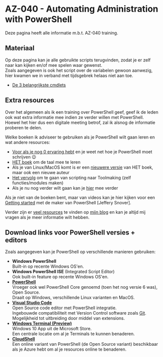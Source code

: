 # AZ-040 - Automating Administration with PowerShell

Deze pagina heeft alle informatie m.b.t. AZ-040 training.  

## Materiaal

Op deze pagina kan je alle gebruikte scripts terugvinden, zodat je er zelf naar kan kijken en/of mee spelen waar gewenst.  
Zoals aangegeven is ook het script over de variabelen gewoon aanwezig, hier kwamen we in verband met tijdsgebrek helaas niet aan toe.

* [De 3 belangrijkste cmdlets][3cmdlets]


## Extra resources

Over het algemeen als ik een training over PowerShell geef, geef ik de leden ook wat extra informatie mee indien ze verder willen met PowerShell.  
Hoewel het hier dus een digitale meeting betrof, zal ik alsnog de informatie proberen te delen.

Welke boeken ik adviseer te gebruiken als je PowerShell wilt gaan leren en wat andere resources:

* [Voor als je nog 0 ervaring hebt][PS4n00bs] en je weet net hoe je PowerShell moet schrijven 😉
* [HET boek][PSMoL] om de taal mee te leren
* Als je van Linux/MacOS komt is er een [nieuwere versie][PSMoLLinux] van HET boek, maar ook een nieuwe auteur
* [Het vervolg][PSTMoL] om te gaan van scripting naar Toolmaking (zelf functies/modules maken)
* Als je nu nog verder wilt gaan kan je [hier][tools] mee verder

Als je niet van de boeken bent, maar van videos kan je hier kijken voor een [Getting started][GettingStarted] met de maker van PowerShell [Jeffery Snover].

Verder zijn er [veel resources][New2PS] te vinden op [mijn blog][blog] en kan je altijd mij vragen als je meer informatie wilt hebben.

## Download links voor PowerShell versies + editors

Zoals aangegeven kan je PowerShell op verschillende manieren gebruiken:

* **Windows PowerShell**  
  Built-in op recente Windows OS'en.
* **Windows PowerShell ISE** (Integrated Script Editor)  
  Ook built-in feature op recente Windows OS'en.
* [**PowerShell**][PS]  
  Vroeger ook wel PowerShell Core genoemd (toen het nog versie 6 was), Open Source.  
  Draait op Windows, verschillende Linux varianten en MacOS.
* [**Visual Studio Code**][code]  
  Open Source code editor met PowerShell integratie.  
  Ingebouwde compatibiliteit met Version Control software zoals [Git][git].
  Mogelijkheid tot uitbreiding door middel van extensions.
* [**Windows Terminal (Preview)**][terminal]  
  Windows 10 App uit de Microsoft Store.  
  Een centrale locatie om al je Terminals te kunnen benaderen.
* [**CloudShell**][cshell]  
  Een online variant van PowerShell (de Open Source variant) beschikbaar als je Azure hebt om al je resources online te benaderen.

[3cmdlets]:Module1-code.ps1
[PS4n00bs]:https://leanpub.com/powershell-4n00bs
[PSMoL]:https://www.manning.com/books/learn-windows-powershell-in-a-month-of-lunches-third-edition
[PSTMoL]:https://www.manning.com/books/learn-powershell-scripting-in-a-month-of-lunches
[PSMoLLinux]:https://www.manning.com/books/learn-powershell-in-a-month-of-lunches-linux-and-macos-edition
[tools]:https://leanpub.com/powershell-scripting-toolmaking
[GettingStarted]:https://www.microsoftvirtualacademy.com/en-us/training-courses/getting-started-with-powershell-3-0-jump-start-8276
[New2PS]:https://powershellpr0mpt.com/new-to-powershell/
[blog]:https://powershellpr0mpt.com
[PS]:https://github.com/powershell/powershell#get-powershell
[code]:https://code.visualstudio.com/
[git]:https://git-scm.com/downloads
[terminal]:https://aka.ms/windowsterminal
[cshell]:https://shell.azure.com/